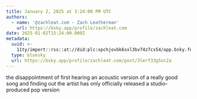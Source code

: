 ```yaml
---
title: January 2, 2025 at 3:24:00 PM UTC
authors:
  - name: '@zachleat.com - Zach Leatherman'
    url: https://bsky.app/profile/zachleat.com
date: 2025-01-02T15:24:00.000Z
metadata:
  uuid: >-
    11ty/import::rss::at://did:plc:xpchjovbk6sxl3bv74z7cs54/app.bsky.feed.post/3lerf33g5oc2a
  type: bluesky
  url: https://bsky.app/profile/zachleat.com/post/3lerf33g5oc2a
---
```

the disappointment of first hearing an acoustic version of a really good song and finding out the artist has only officially released a studio-produced pop version